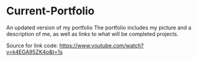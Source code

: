 # Current-Portfolio
An updated version of my portfolio
The portfolio includes my picture and a description of me, as well as links to what will be completed projects.

Source for link code: https://www.youtube.com/watch?v=k4EGA95ZK4o&t=1s